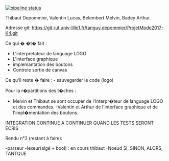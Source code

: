 [![pipeline status](https://git-iut.univ-lille1.fr/tanguy.depommier/ProjetMode2017-K4/badges/master/pipeline.svg)](https://git-iut.univ-lille1.fr/tanguy.depommier/ProjetMode2017-K4/commits/master)


Thibaut Depommier, Valentin Lucas, Belembert Melvin, Badey Arthur.

Adresse git: https://git-iut.univ-lille1.fr/tanguy.depommier/ProjetMode2017-K4.git

Ce qui � �t� fait :
- L'interpretateur de language LOGO
- L'interface graphique 
- implemantation des boutons
- Controle sortie de canvas

Ce qu'il reste � faire : - sauvegarder le code (logo)

Pour la r�partitions des t�ches :
- Melvin et Thibaut se sont occuper de l'Interpr�teur de language LOGO et des commandes.
-Valentin et Arthur de l'interface graphique et de l'impl�mentation des boutons.

INTEGRATION CONTINUE A CONTINUER QUAND LES TESTS SERONT ECRIS

Rendu n°2 (restant à faire): 


-parseur 
-lexeur(algé + bool) : en cours thibaut
-Noeud SI, SINON, ALORS, TANTQUE







